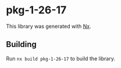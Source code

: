 # pkg-1-26-17

This library was generated with [Nx](https://nx.dev).

## Building

Run `nx build pkg-1-26-17` to build the library.
